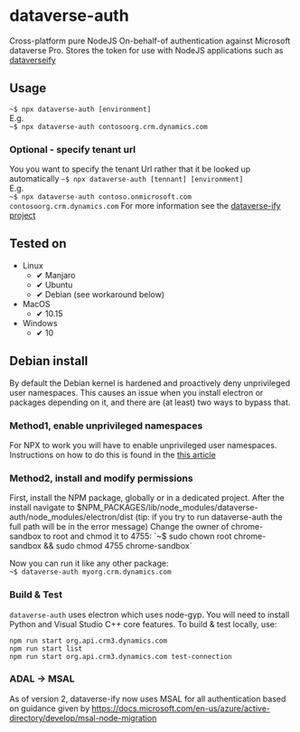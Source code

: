 # dataverse-auth
Cross-platform pure NodeJS On-behalf-of authentication against Microsoft dataverse Pro. Stores the token for use with NodeJS applications such as [dataverseify](https://github.com/scottdurow/dataverse-ify/wiki)

## Usage
`~$ npx dataverse-auth [environment]`\
E.g.\
`~$ npx dataverse-auth contosoorg.crm.dynamics.com`

### Optional - specify tenant url
You you want to specify the tenant Url rather that it be looked up automatically
`~$ npx dataverse-auth [tennant] [environment]`\
E.g.\
`~$ npx dataverse-auth contoso.onmicrosoft.com contosoorg.crm.dynamics.com`
For more information see the [dataverse-ify project](https://github.com/scottdurow/dataverse-ify/wiki)

## Tested on
- Linux
  - ✔ Manjaro
  - ✔ Ubuntu
  - ✔ Debian (see workaround below)
- MacOS
  - ✔ 10.15
- Windows
  - ✔ 10

## Debian install
By default the Debian kernel is hardened and proactively deny unprivileged user namespaces. This causes an issue when you install electron or packages depending on it, and there are (at least) two ways to bypass that.

### Method1, enable unprivileged namespaces
For NPX to work you will have to enable unprivileged user namespaces. Instructions on how to do this is found in the [this article](https://wiki.debian.org/LXC#Configuration_of_the_host_system) 

### Method2, install and modify permissions
First, install the NPM package, globally or in a dedicated project. After the install navigate to $NPM_PACKAGES/lib/node_modules/dataverse-auth/node_modules/electron/dist (tip: if you try to run dataverse-auth the full path will be in the error message)
Change the owner of chrome-sandbox to root and chmod it to 4755:  
`~$ sudo chown root chrome-sandbox && sudo chmod 4755 chrome-sandbox`

Now you can run it like any other package:  
`~$ dataverse-auth myorg.crm.dynamics.com`

### Build & Test
`dataverse-auth` uses electron which uses node-gyp. You will need to install Python and Visual Studio C++ core features.
To build & test locally, use:
```
npm run start org.api.crm3.dynamics.com
npm run start list
npm run start org.api.crm3.dynamics.com test-connection
```

### ADAL -> MSAL
As of version 2, dataverse-ify now uses MSAL for all authentication based on guidance given by https://docs.microsoft.com/en-us/azure/active-directory/develop/msal-node-migration